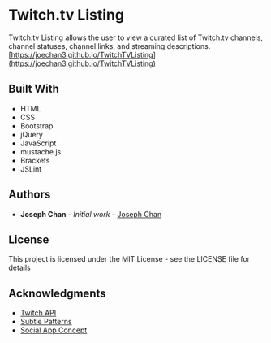 # Twitch.tv Listing

Twitch.tv Listing allows the user to view a curated list of Twitch.tv channels, channel statuses, channel links, and streaming descriptions.
[https://joechan3.github.io/TwitchTVListing](https://joechan3.github.io/TwitchTVListing)

## Built With

* HTML
* CSS
* Bootstrap
* jQuery
* JavaScript
* mustache.js
* Brackets
* JSLint

## Authors

* **Joseph Chan** - *Initial work* - [Joseph Chan](https://github.com/joechan3)

## License

This project is licensed under the MIT License - see the LICENSE file for details

## Acknowledgments

* [Twitch API](https://github.com/justintv/Twitch-API)
* [Subtle Patterns](http://www.subtlepatterns.com)
* [Social App Concept](http://graphicdesignjunction.com/2014/08/mobile-app-ui-designs-with-uux/)
